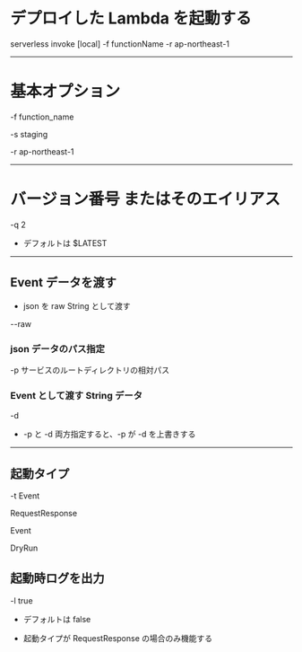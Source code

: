 # デプロイした Lambda を起動する

serverless invoke [local] -f functionName  -r ap-northeast-1





-------------------------------------------------
# 基本オプション


-f function_name

-s staging  

-r ap-northeast-1









-------------------------------------------------
# バージョン番号 またはそのエイリアス
-q 2



* デフォルトは $LATEST





-------------------------------------------------
## Event データを渡す

* json を raw String として渡す

--raw



### json データのパス指定
-p
サービスのルートディレクトリの相対パス

### Event として渡す String データ
-d


* -p と -d 両方指定すると、-p が -d を上書きする







-------------------------------------------------

## 起動タイプ
-t Event

<!-- デフォルト -->
RequestResponse

Event

DryRun



## 起動時ログを出力

-l true


* デフォルトは false

* 起動タイプが RequestResponse の場合のみ機能する
